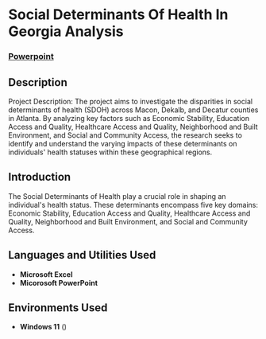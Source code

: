 <h1>Social Determinants Of Health In Georgia Analysis</h1>

 ### [Powerpoint](https://1drv.ms/p/s!AndYgBUQ-7sBq1egEhsnOif8-SlV?e=83YTkC)
 ### 



<h2>Description</h2>
Project Description:
The project aims to investigate the disparities in social determinants of health (SDOH) across Macon, Dekalb, and Decatur counties in Atlanta. By analyzing key factors such as Economic Stability, Education Access and Quality, Healthcare Access and Quality, Neighborhood and Built Environment, and Social and Community Access, the research seeks to identify and understand the varying impacts of these determinants on individuals' health statuses within these geographical regions.
<br />

<h2>Introduction</h2>
The Social Determinants of Health play a crucial role in shaping an individual's health status. These determinants encompass five key domains: Economic Stability, Education Access and Quality, Healthcare Access and Quality, Neighborhood and Built Environment, and Social and Community Access. 
<br />

<h2>Languages and Utilities Used</h2>

- <b>Microsoft Excel</b> 
- <b>Micorosoft PowerPoint</b>

<h2>Environments Used </h2>

- <b>Windows 11</b> ()


<!--
 ```diff
- text in red
+ text in green
! text in orange
# text in gray
@@ text in purple (and bold)@@
```
--!>
